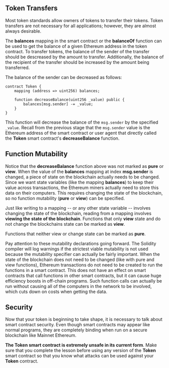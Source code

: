 ## Token Transfers
Most token standards allow owners of tokens to transfer their tokens. Token transfers are not necessary for all applications; however, they are almost always desirable. 

The **balances** mapping in the smart contract or the **balanceOf** function can be used to get the balance of a given Ethereum address in the token contract. To transfer tokens, the balance of the sender of the transfer should be descreased by the amount to transfer. Additionally, the balance of the recipient of the transfer should be increased by the amount being transferred. 

The balance of the sender can be decreased as follows:

```
contract Token {
    mapping (address => uint256) balances;

    function decreaseBalance(uint256 _value) public {
        balances[msg.sender] -= _value;
    }
}
```

This function will decrease the balance of the `msg.sender` by the specified `_value`. Recall from the previous stage that the `msg.sender` value is the Ethereum address of the smart contract or user agent that directly called the **Token** smart contract's **decreaseBalance** function.

## Function Mutability

Notice that the **decreaseBalance** function above was not marked as **pure** or **view**. When the value of the **balances** mapping at index **msg.sender** is changed, a piece of state on the blockchain actually needs to be changed. Since we want state variables (like the mapping **balances**) to keep their value across transactions, the Ethereum miners actually need to store this data on their computers. This requires changing the state of the blockchain, so no function mutability (**pure** or **view**) can be specified.

Just like writing to a mapping -- or any other state variable -- involves changing the state of the blockchain, reading from a mapping involves **viewing the state of the blockchain**. Functions that only **view** state and do not change the blockchains state can be marked as **view**.

Functions that neither view or change state can be marked as **pure**.

Pay attention to these mutability declarations going forward. The Solidity compiler will log warnings if the strictest viable mutability is not used because the mutability specifier can actually be fairly important. When the state of the blockchain does not need to be changed (like with pure and view functions), Ethereum transactions do not need to be created to run the functions in a smart contract. This does not have an effect on smart contracts that call functions in other smart contracts, but it can cause huge efficiency boosts in off-chain programs. Such function calls can actually be run without causing all of the computers in the network to be involved, which cuts down on costs when getting the data. 

## Security
Now that your token is beginning to take shape, it is necessary to talk about smart contract security. Even though smart contracts may appear like normal programs, they are completely binding when run on a secure blockchain like Mainnet Ethereum. 

**The Token smart contract is extremely unsafe in its current form**. Make sure that you complete the lesson before using any version of the **Token** smart contract so that you know what attacks can be used against your **Token** contract.